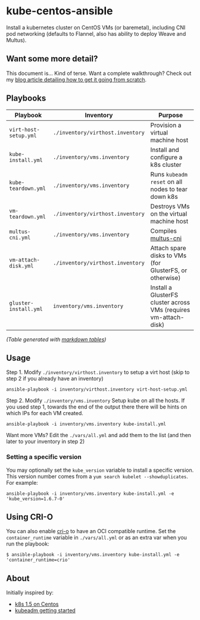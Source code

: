 # kube-centos-ansible

Install a kubernetes cluster on CentOS VMs (or baremetal), including CNI pod networking (defaults to Flannel, also has ability to deploy Weave and Multus).

## Want some more detail?

This document is... Kind of terse. Want a complete walkthrough? Check out my [blog article detailing how to get it going from scratch](http://dougbtv.com/nfvpe/2017/02/16/kubernetes-1.5-centos/).

## Playbooks

| Playbook              | Inventory                        | Purpose                                                          |
|-----------------------|----------------------------------|------------------------------------------------------------------|
| `virt-host-setup.yml` | `./inventory/virthost.inventory` | Provision a virtual machine host                                 |
| `kube-install.yml`    | `./inventory/vms.inventory`      | Install and configure a k8s cluster                              |
| `kube-teardown.yml`   | `./inventory/vms.inventory`      | Runs `kubeadm reset` on all nodes to tear down k8s               |
| `vm-teardown.yml`     | `./inventory/virthost.inventory` | Destroys VMs on the virtual machine host                         |
| `multus-cni.yml`      | `./inventory/vms.inventory`      | Compiles [multus-cni](https://github.com/Intel-Corp/multus-cni)  |
| `vm-attach-disk.yml`  | `./inventory/virthost.inventory` | Attach spare disks to VMs (for GlusterFS, or otherwise)          |
| `gluster-install.yml` | `inventory/vms.inventory`        | Install a GlusterFS cluster across VMs (requires vm-attach-disk) |


*(Table generated with [markdown tables](http://www.tablesgenerator.com/markdown_tables))*

## Usage

Step 1. Modify `./inventory/virthost.inventory` to setup a virt host (skip to step 2 if you already have an inventory)

```
ansible-playbook -i inventory/virthost.inventory virt-host-setup.yml 
```

Step 2. Modify `./inventory/vms.inventory` Setup kube on all the hosts. If you used step 1, towards the end of the output there there will be hints on which IPs for each VM created.

```
ansible-playbook -i inventory/vms.inventory kube-install.yml
```

Want more VMs? Edit the `./vars/all.yml` and add them to the list (and then later to your inventory in step 2)

### Setting a specific version

You may optionally set the `kube_version` variable to install a specific version. This version number comes from a `yum search kubelet --showduplicates`. For example:

```
ansible-playbook -i inventory/vms.inventory kube-install.yml -e 'kube_version=1.6.7-0'
```

## Using CRI-O

You can also enable [cri-o](http://cri-o.io/) to have an OCI compatible runtime. Set the `container_runtime` variable in `./vars/all.yml` or as an extra var when you run the playbook: 

```
$ ansible-playbook -i inventory/vms.inventory kube-install.yml -e 'container_runtime=crio'
```


## About

Initially inspired by:

* [k8s 1.5 on Centos](http://linoxide.com/containers/setup-kubernetes-kubeadm-centos/)
* [kubeadm getting started](https://kubernetes.io/docs/getting-started-guides/kubeadm/)



